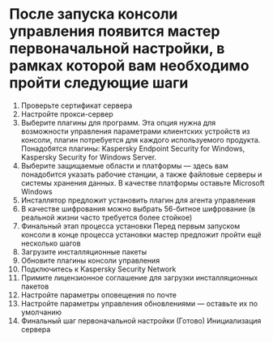 # После запуска консоли управления появится мастер первоначальной настройки, в рамках которой вам необходимо пройти следующие шаги

1) Проверьте сертификат сервера
2) Настройте прокси-сервер 
3) Выберите плагины для программ. Эта опция нужна для возможности управления параметрами клиентских устройств из консоли, плагин потребуется для каждого используемого продукта. Понадобятся плагины:
Kaspersky Endpoint Security for Windows,
Kaspersky Security for Windows Server.
4) Выберите защищаемые области и платформы — здесь вам понадобится указать рабочие станции, а также файловые серверы и системы хранения данных. В качестве платформы оставьте Microsoft Windows
5) Инсталлятор предложит установить плагин для агента управления
6) В качестве шифрования можно выбрать 56-битное шифрование (в реальной жизни часто требуется более стойкое)
7) Финальный этап процесса установки
Перед первым запуском консоли в конце процесса установки мастер предложит пройти ещё несколько шагов
8) Загрузите инсталляционные пакеты
9) Обновите плагины консоли управления
10) Подключитесь к Kaspersky Security Network
11) Примите лицензионное соглашение для загрузки инсталляционных пакетов
12) Настройте параметры оповещения по почте
13) Настройте параметры управления обновлениями — оставьте их по умолчанию
14) Финальный шаг первоначальной настройки (Готово)
Инициализация сервера
